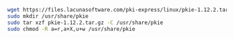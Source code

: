 ﻿```sh
wget https://files.lacunasoftware.com/pki-express/linux/pkie-1.12.2.tar.gz
sudo mkdir /usr/share/pkie
sudo tar xzf pkie-1.12.2.tar.gz -C /usr/share/pkie
sudo chmod -R a=r,a+X,u+w /usr/share/pkie
```
